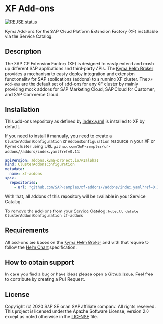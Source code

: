 # XF Add-ons

[![REUSE status](https://api.reuse.software/badge/github.com/SAP-samples/xf-addons)](https://api.reuse.software/info/github.com/SAP-samples/xf-addons)

Kyma Add-ons for the SAP Cloud Platform Extension Factory (XF) installable via the Service Catalog.

## Description

The SAP CP Extension Factory (XF) is designed to easily extend and mash up different SAP applications and third-party APIs. The [Kyma Helm Broker](https://kyma-project.io/docs/components/helm-broker/) provides a mechanism to easily deploy integration and extension functionality for SAP applications (addons) to a running XF cluster. The `XF Add-ons` are the default set of add-ons for any XF cluster by mainly providing mock addons for SAP Marketing Cloud, SAP Cloud for Customer, and SAP Commerce Cloud.

## Installation

This add-ons repository as defined by [index.yaml](addons/index.yaml) is installed to XF by default.

If you need to install it manually, you need to create a `ClusterAddonsConfiguration` or `AddonsConfiguration` resource in your XF or Kyma cluster using URL `github.com/SAP-samples/xf-addons//addons/index.yaml?ref=0.11`:

```yaml
apiVersion: addons.kyma-project.io/v1alpha1
kind: ClusterAddonsConfiguration
metadata:
  name: xf-addons
spec:
  repositories:
    - url: "github.com/SAP-samples/xf-addons//addons/index.yaml?ref=0.11"
```

With that, all addons of this repository will be available in your Service Catalog.

To remove the add-ons from your Service Catalog:
`kubectl delete ClusterAddonsConfiguration xf-addons`

## Requirements

All add-ons are based on the [Kyma Helm Broker](https://kyma-project.io/docs/components/helm-broker/) and with that require to follow the [Helm Chart](https://helm.sh/) specification.

## How to obtain support

In case you find a bug or have ideas please open a [Github Issue](https://github.com/SAP-samples/xf-addons/issues). Feel free to contribute by creating a Pull Request.

## License

Copyright (c) 2020 SAP SE or an SAP affiliate company. All rights reserved.
This project is licensed under the Apache Software License, version 2.0 except as noted otherwise in the [LICENSE](LICENSES/Apache-2.0.txt) file.

